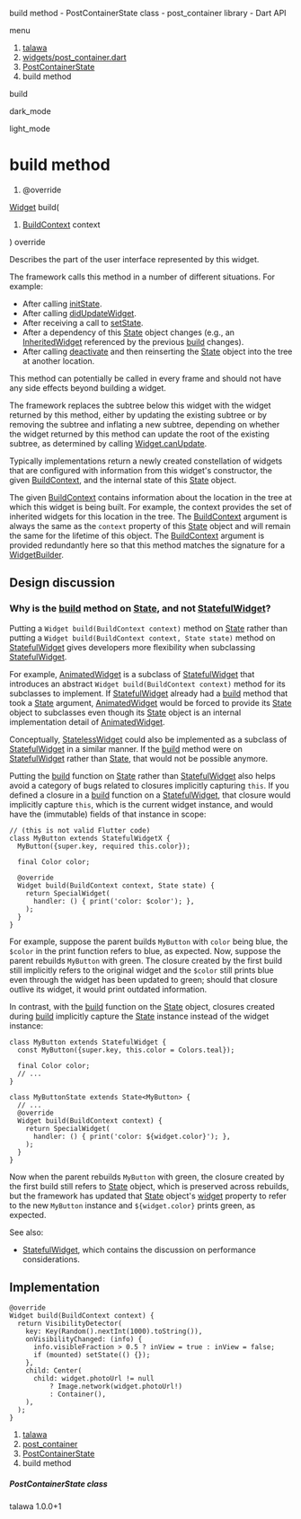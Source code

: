 




build method - PostContainerState class - post\_container library - Dart API







menu

1. [talawa](../../index.html)
2. [widgets/post\_container.dart](../../widgets_post_container/widgets_post_container-library.html)
3. [PostContainerState](../../widgets_post_container/PostContainerState-class.html)
4. build method

build


dark\_mode

light\_mode




# build method


1. @override

[Widget](https://api.flutter.dev/flutter/widgets/Widget-class.html)
build(

1. [BuildContext](https://api.flutter.dev/flutter/widgets/BuildContext-class.html) context

)
override

Describes the part of the user interface represented by this widget.

The framework calls this method in a number of different situations. For
example:

* After calling [initState](../../widgets_post_container/PostContainerState/initState.html).
* After calling [didUpdateWidget](https://api.flutter.dev/flutter/widgets/State/didUpdateWidget.html).
* After receiving a call to [setState](https://api.flutter.dev/flutter/widgets/State/setState.html).
* After a dependency of this [State](https://api.flutter.dev/flutter/widgets/State-class.html) object changes (e.g., an
  [InheritedWidget](https://api.flutter.dev/flutter/widgets/InheritedWidget-class.html) referenced by the previous [build](../../widgets_post_container/PostContainerState/build.html) changes).
* After calling [deactivate](https://api.flutter.dev/flutter/widgets/State/deactivate.html) and then reinserting the [State](https://api.flutter.dev/flutter/widgets/State-class.html) object into
  the tree at another location.

This method can potentially be called in every frame and should not have
any side effects beyond building a widget.

The framework replaces the subtree below this widget with the widget
returned by this method, either by updating the existing subtree or by
removing the subtree and inflating a new subtree, depending on whether the
widget returned by this method can update the root of the existing
subtree, as determined by calling [Widget.canUpdate](https://api.flutter.dev/flutter/widgets/Widget/canUpdate.html).

Typically implementations return a newly created constellation of widgets
that are configured with information from this widget's constructor, the
given [BuildContext](https://api.flutter.dev/flutter/widgets/BuildContext-class.html), and the internal state of this [State](https://api.flutter.dev/flutter/widgets/State-class.html) object.

The given [BuildContext](https://api.flutter.dev/flutter/widgets/BuildContext-class.html) contains information about the location in the
tree at which this widget is being built. For example, the context
provides the set of inherited widgets for this location in the tree. The
[BuildContext](https://api.flutter.dev/flutter/widgets/BuildContext-class.html) argument is always the same as the `context` property of
this [State](https://api.flutter.dev/flutter/widgets/State-class.html) object and will remain the same for the lifetime of this
object. The [BuildContext](https://api.flutter.dev/flutter/widgets/BuildContext-class.html) argument is provided redundantly here so that
this method matches the signature for a [WidgetBuilder](https://api.flutter.dev/flutter/widgets/WidgetBuilder.html).

## Design discussion

### Why is the [build](../../widgets_post_container/PostContainerState/build.html) method on [State](https://api.flutter.dev/flutter/widgets/State-class.html), and not [StatefulWidget](https://api.flutter.dev/flutter/widgets/StatefulWidget-class.html)?

Putting a `Widget build(BuildContext context)` method on [State](https://api.flutter.dev/flutter/widgets/State-class.html) rather
than putting a `Widget build(BuildContext context, State state)` method
on [StatefulWidget](https://api.flutter.dev/flutter/widgets/StatefulWidget-class.html) gives developers more flexibility when subclassing
[StatefulWidget](https://api.flutter.dev/flutter/widgets/StatefulWidget-class.html).

For example, [AnimatedWidget](https://api.flutter.dev/flutter/widgets/AnimatedWidget-class.html) is a subclass of [StatefulWidget](https://api.flutter.dev/flutter/widgets/StatefulWidget-class.html) that
introduces an abstract `Widget build(BuildContext context)` method for its
subclasses to implement. If [StatefulWidget](https://api.flutter.dev/flutter/widgets/StatefulWidget-class.html) already had a [build](../../widgets_post_container/PostContainerState/build.html) method
that took a [State](https://api.flutter.dev/flutter/widgets/State-class.html) argument, [AnimatedWidget](https://api.flutter.dev/flutter/widgets/AnimatedWidget-class.html) would be forced to provide
its [State](https://api.flutter.dev/flutter/widgets/State-class.html) object to subclasses even though its [State](https://api.flutter.dev/flutter/widgets/State-class.html) object is an
internal implementation detail of [AnimatedWidget](https://api.flutter.dev/flutter/widgets/AnimatedWidget-class.html).

Conceptually, [StatelessWidget](https://api.flutter.dev/flutter/widgets/StatelessWidget-class.html) could also be implemented as a subclass of
[StatefulWidget](https://api.flutter.dev/flutter/widgets/StatefulWidget-class.html) in a similar manner. If the [build](../../widgets_post_container/PostContainerState/build.html) method were on
[StatefulWidget](https://api.flutter.dev/flutter/widgets/StatefulWidget-class.html) rather than [State](https://api.flutter.dev/flutter/widgets/State-class.html), that would not be possible anymore.

Putting the [build](../../widgets_post_container/PostContainerState/build.html) function on [State](https://api.flutter.dev/flutter/widgets/State-class.html) rather than [StatefulWidget](https://api.flutter.dev/flutter/widgets/StatefulWidget-class.html) also
helps avoid a category of bugs related to closures implicitly capturing
`this`. If you defined a closure in a [build](../../widgets_post_container/PostContainerState/build.html) function on a
[StatefulWidget](https://api.flutter.dev/flutter/widgets/StatefulWidget-class.html), that closure would implicitly capture `this`, which is
the current widget instance, and would have the (immutable) fields of that
instance in scope:

```
// (this is not valid Flutter code)
class MyButton extends StatefulWidgetX {
  MyButton({super.key, required this.color});

  final Color color;

  @override
  Widget build(BuildContext context, State state) {
    return SpecialWidget(
      handler: () { print('color: $color'); },
    );
  }
}

```

For example, suppose the parent builds `MyButton` with `color` being blue,
the `$color` in the print function refers to blue, as expected. Now,
suppose the parent rebuilds `MyButton` with green. The closure created by
the first build still implicitly refers to the original widget and the
`$color` still prints blue even through the widget has been updated to
green; should that closure outlive its widget, it would print outdated
information.

In contrast, with the [build](../../widgets_post_container/PostContainerState/build.html) function on the [State](https://api.flutter.dev/flutter/widgets/State-class.html) object, closures
created during [build](../../widgets_post_container/PostContainerState/build.html) implicitly capture the [State](https://api.flutter.dev/flutter/widgets/State-class.html) instance instead of
the widget instance:

```
class MyButton extends StatefulWidget {
  const MyButton({super.key, this.color = Colors.teal});

  final Color color;
  // ...
}

class MyButtonState extends State<MyButton> {
  // ...
  @override
  Widget build(BuildContext context) {
    return SpecialWidget(
      handler: () { print('color: ${widget.color}'); },
    );
  }
}

```

Now when the parent rebuilds `MyButton` with green, the closure created by
the first build still refers to [State](https://api.flutter.dev/flutter/widgets/State-class.html) object, which is preserved across
rebuilds, but the framework has updated that [State](https://api.flutter.dev/flutter/widgets/State-class.html) object's [widget](https://api.flutter.dev/flutter/widgets/State/widget.html)
property to refer to the new `MyButton` instance and `${widget.color}`
prints green, as expected.

See also:

* [StatefulWidget](https://api.flutter.dev/flutter/widgets/StatefulWidget-class.html), which contains the discussion on performance considerations.

## Implementation

```
@override
Widget build(BuildContext context) {
  return VisibilityDetector(
    key: Key(Random().nextInt(1000).toString()),
    onVisibilityChanged: (info) {
      info.visibleFraction > 0.5 ? inView = true : inView = false;
      if (mounted) setState(() {});
    },
    child: Center(
      child: widget.photoUrl != null
          ? Image.network(widget.photoUrl!)
          : Container(),
    ),
  );
}
```

 


1. [talawa](../../index.html)
2. [post\_container](../../widgets_post_container/widgets_post_container-library.html)
3. [PostContainerState](../../widgets_post_container/PostContainerState-class.html)
4. build method

##### PostContainerState class





talawa
1.0.0+1






